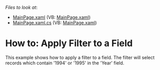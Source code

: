 <!-- default file list -->
*Files to look at*:

* [MainPage.xaml](./CS/DXPivotGrid_Filtering/MainPage.xaml) (VB: [MainPage.xaml](./VB/DXPivotGrid_Filtering/MainPage.xaml))
* [MainPage.xaml.cs](./CS/DXPivotGrid_Filtering/MainPage.xaml.cs) (VB: [MainPage.xaml](./VB/DXPivotGrid_Filtering/MainPage.xaml))
<!-- default file list end -->
# How to: Apply Filter to a Field


<p>This example shows how to apply a filter to a field. The filter will select records which contain '1994' or '1995' in the 'Year' field.</p><br />


<br/>


